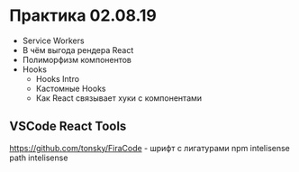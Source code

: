 # Практика 02.08.19

* Service Workers
* В чём выгода рендера React
* Полиморфизм компонентов
* Hooks
    * Hooks Intro
    * Кастомные Hooks 
    * Как React связывает хуки с компонентами

## VSCode React Tools

https://github.com/tonsky/FiraCode - шрифт с лигатурами
npm intelisense
path intelisense